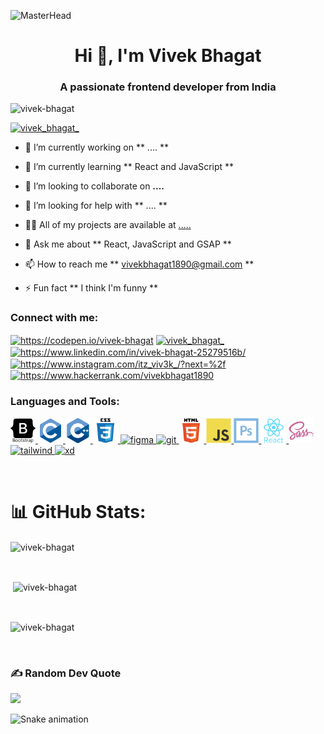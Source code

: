 ![MasterHead](https://images8.alphacoders.com/115/thumb-1920-1156488.png)
<h1 align="center">Hi 👋, I'm Vivek Bhagat</h1>
<h3 align="center">A passionate frontend developer from India</h3>

<p align="left"> <img src="https://komarev.com/ghpvc/?username=vivek-bhagat&label=Profile%20views&color=04ff00&style=flat" alt="vivek-bhagat" /> </p>

<p align="left"> <a href="https://twitter.com/vivek_bhagat_" target="blank"><img src="https://img.shields.io/twitter/follow/vivek_bhagat_?logo=twitter&style=for-the-badge" alt="vivek_bhagat_" /></a> </p>

- 🔭 I’m currently working on              ** .... **

- 🌱 I’m currently learning                ** React and JavaScript **

- 👯 I’m looking to collaborate on         **....**

- 🤝 I’m looking for help with             ** .... **

- 👨‍💻 All of my projects are available at  [.....](.....)

- 💬 Ask me about                         ** React, JavaScript and GSAP **

- 📫 How to reach me                      ** vivekbhagat1890@gmail.com **

- ⚡ Fun fact                             ** I think I'm funny **

<h3 align="left">Connect with me:</h3>
<p align="left">
<a href="https://codepen.io/https://codepen.io/vivek-bhagat" target="blank"><img align="center" src="https://raw.githubusercontent.com/rahuldkjain/github-profile-readme-generator/master/src/images/icons/Social/codepen.svg" alt="https://codepen.io/vivek-bhagat" height="30" width="40" /></a>
<a href="https://twitter.com/vivek_bhagat_" target="blank"><img align="center" src="https://raw.githubusercontent.com/rahuldkjain/github-profile-readme-generator/master/src/images/icons/Social/twitter.svg" alt="vivek_bhagat_" height="30" width="40" /></a>
<a href="https://linkedin.com/in/https://www.linkedin.com/in/vivek-bhagat-25279516b/" target="blank"><img align="center" src="https://raw.githubusercontent.com/rahuldkjain/github-profile-readme-generator/master/src/images/icons/Social/linked-in-alt.svg" alt="https://www.linkedin.com/in/vivek-bhagat-25279516b/" height="30" width="40" /></a>
<a href="https://instagram.com/https://www.instagram.com/itz_viv3k_/?next=%2f" target="blank"><img align="center" src="https://raw.githubusercontent.com/rahuldkjain/github-profile-readme-generator/master/src/images/icons/Social/instagram.svg" alt="https://www.instagram.com/itz_viv3k_/?next=%2f" height="30" width="40" /></a>
<a href="https://www.hackerrank.com/https://www.hackerrank.com/vivekbhagat1890" target="blank"><img align="center" src="https://raw.githubusercontent.com/rahuldkjain/github-profile-readme-generator/master/src/images/icons/Social/hackerrank.svg" alt="https://www.hackerrank.com/vivekbhagat1890" height="30" width="40" /></a>
</p>

<h3 align="left">Languages and Tools:</h3>
<p align="left"> <a href="https://getbootstrap.com" target="_blank" rel="noreferrer"> <img src="https://raw.githubusercontent.com/devicons/devicon/master/icons/bootstrap/bootstrap-plain-wordmark.svg" alt="bootstrap" width="40" height="40"/> </a> <a href="https://www.cprogramming.com/" target="_blank" rel="noreferrer"> <img src="https://raw.githubusercontent.com/devicons/devicon/master/icons/c/c-original.svg" alt="c" width="40" height="40"/> </a> <a href="https://www.w3schools.com/cpp/" target="_blank" rel="noreferrer"> <img src="https://raw.githubusercontent.com/devicons/devicon/master/icons/cplusplus/cplusplus-original.svg" alt="cplusplus" width="40" height="40"/> </a> <a href="https://www.w3schools.com/css/" target="_blank" rel="noreferrer"> <img src="https://raw.githubusercontent.com/devicons/devicon/master/icons/css3/css3-original-wordmark.svg" alt="css3" width="40" height="40"/> </a> <a href="https://www.figma.com/" target="_blank" rel="noreferrer"> <img src="https://www.vectorlogo.zone/logos/figma/figma-icon.svg" alt="figma" width="40" height="40"/> </a> <a href="https://git-scm.com/" target="_blank" rel="noreferrer"> <img src="https://www.vectorlogo.zone/logos/git-scm/git-scm-icon.svg" alt="git" width="40" height="40"/> </a> <a href="https://www.w3.org/html/" target="_blank" rel="noreferrer"> <img src="https://raw.githubusercontent.com/devicons/devicon/master/icons/html5/html5-original-wordmark.svg" alt="html5" width="40" height="40"/> </a> <a href="https://developer.mozilla.org/en-US/docs/Web/JavaScript" target="_blank" rel="noreferrer"> <img src="https://raw.githubusercontent.com/devicons/devicon/master/icons/javascript/javascript-original.svg" alt="javascript" width="40" height="40"/> </a> <a href="https://www.photoshop.com/en" target="_blank" rel="noreferrer"> <img src="https://raw.githubusercontent.com/devicons/devicon/master/icons/photoshop/photoshop-line.svg" alt="photoshop" width="40" height="40"/> </a> <a href="https://reactjs.org/" target="_blank" rel="noreferrer"> <img src="https://raw.githubusercontent.com/devicons/devicon/master/icons/react/react-original-wordmark.svg" alt="react" width="40" height="40"/> </a> <a href="https://sass-lang.com" target="_blank" rel="noreferrer"> <img src="https://raw.githubusercontent.com/devicons/devicon/master/icons/sass/sass-original.svg" alt="sass" width="40" height="40"/> </a> <a href="https://tailwindcss.com/" target="_blank" rel="noreferrer"> <img src="https://www.vectorlogo.zone/logos/tailwindcss/tailwindcss-icon.svg" alt="tailwind" width="40" height="40"/> </a> <a href="https://www.adobe.com/products/xd.html" target="_blank" rel="noreferrer"> <img src="https://cdn.worldvectorlogo.com/logos/adobe-xd.svg" alt="xd" width="40" height="40"/> </a> </p><br/>


# 📊 GitHub Stats:
<p><img align="center" src="https://github-readme-stats.vercel.app/api/top-langs?username=vivek-bhagat&show_icons=true&theme=highcontrast&title_color=00ff2a&text_color=00ffff&locale=en&layout=compact" alt="vivek-bhagat" /></p> <br/>

<p>&nbsp;<img align="center" src="https://github-readme-stats.vercel.app/api?username=vivek-bhagat&show_icons=true&theme=radical&title_color=00ff2a&text_color=00e1ff&locale=en" alt="vivek-bhagat" /></p><br/>

<p><img align="center" src="https://github-readme-streak-stats.herokuapp.com/?user=vivek-bhagat&theme=highcontrast" alt="vivek-bhagat" /></p><br/>

### ✍️ Random Dev Quote
![](https://quotes-github-readme.vercel.app/api?type=horizontal&theme=radical)





![Snake animation](https://github.com/Deep0123/Deep0123/blob/output/github-contribution-grid-snake.svg)
